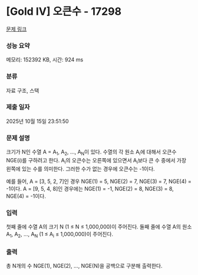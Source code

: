 # [Gold IV] 오큰수 - 17298 

[문제 링크](https://www.acmicpc.net/problem/17298) 

### 성능 요약

메모리: 152392 KB, 시간: 924 ms

### 분류

자료 구조, 스택

### 제출 일자

2025년 10월 15일 23:51:50

### 문제 설명

<p style="user-select: auto !important;">크기가 N인 수열 A = A<sub style="user-select: auto !important;">1</sub>, A<sub style="user-select: auto !important;">2</sub>, ..., A<sub style="user-select: auto !important;">N</sub>이 있다. 수열의 각 원소 A<sub style="user-select: auto !important;">i</sub>에 대해서 오큰수 NGE(i)를 구하려고 한다. A<sub style="user-select: auto !important;">i</sub>의 오큰수는 오른쪽에 있으면서 A<sub style="user-select: auto !important;">i</sub>보다 큰 수 중에서 가장 왼쪽에 있는 수를 의미한다. 그러한 수가 없는 경우에 오큰수는 -1이다.</p>

<p style="user-select: auto !important;">예를 들어, A = [3, 5, 2, 7]인 경우 NGE(1) = 5, NGE(2) = 7, NGE(3) = 7, NGE(4) = -1이다. A = [9, 5, 4, 8]인 경우에는 NGE(1) = -1, NGE(2) = 8, NGE(3) = 8, NGE(4) = -1이다.</p>

### 입력 

 <p style="user-select: auto !important;">첫째 줄에 수열 A의 크기 N (1 ≤ N ≤ 1,000,000)이 주어진다. 둘째 줄에 수열 A의 원소 A<sub style="user-select: auto !important;">1</sub>, A<sub style="user-select: auto !important;">2</sub>, ..., A<sub style="user-select: auto !important;">N</sub> (1 ≤ A<sub style="user-select: auto !important;">i</sub> ≤ 1,000,000)이 주어진다.</p>

### 출력 

 <p style="user-select: auto !important;">총 N개의 수 NGE(1), NGE(2), ..., NGE(N)을 공백으로 구분해 출력한다.</p>

